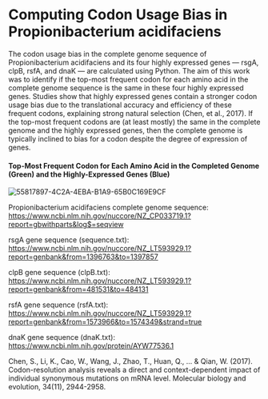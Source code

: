 # Computing Codon Usage Bias in Propionibacterium acidifaciens

The codon usage bias in the complete genome sequence of Propionibacterium acidifaciens and its four highly expressed genes — rsgA, clpB, rsfA, and dnaK — are calculated using Python. The aim of this work was to identify if the top-most frequent codon for each amino acid in the complete genome sequence is the same in these four highly expressed genes. Studies show that highly expressed genes contain a stronger codon usage bias due to the translational accuracy and efficiency of these frequent codons, explaining strong natural selection (Chen, et al., 2017). If the top-most frequent codons are (at least mostly) the same in the complete genome and the highly expressed genes, then the complete genome is typically inclined to bias for a codon despite the degree of expression of genes. 

#### Top-Most Frequent Codon for Each Amino Acid in the Completed Genome (Green) and the Highly-Expressed Genes (Blue)

![55817897-4C2A-4EBA-B1A9-65B0C169E9CF](https://user-images.githubusercontent.com/70722786/132909851-7a02898f-c7fc-402d-8066-5c446a6193c9.jpeg)

Propionibacterium acidifaciens complete genome sequence: https://www.ncbi.nlm.nih.gov/nuccore/NZ_CP033719.1?report=gbwithparts&log$=seqview

rsgA gene sequence (sequence.txt): https://www.ncbi.nlm.nih.gov/nuccore/NZ_LT593929.1?report=genbank&from=1396763&to=1397857

clpB gene sequence (clpB.txt): https://www.ncbi.nlm.nih.gov/nuccore/NZ_LT593929.1?report=genbank&from=481531&to=484131

rsfA gene sequence (rsfA.txt): https://www.ncbi.nlm.nih.gov/nuccore/NZ_LT593929.1?report=genbank&from=1573966&to=1574349&strand=true

dnaK gene sequence (dnaK.txt): https://www.ncbi.nlm.nih.gov/protein/AYW77536.1


Chen, S., Li, K., Cao, W., Wang, J., Zhao, T., Huan, Q., ... & Qian, W. (2017). Codon-resolution analysis reveals a direct and context-dependent impact of individual synonymous mutations on mRNA level. Molecular biology and evolution, 34(11), 2944-2958.
